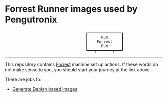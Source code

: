 Forrest Runner images used by Pengutronix
=========================================

                                        ┏━━━━━━━━━━━━━━━┓
                                        ┃      Run      ┃
                                        ┃    Forrest    ┃
                                        ┃      Run      ┃
                                        ┗━━━┯━━━━━━━┯━━━┛

---

This repository contains [Forrest][forrest-project] machine
set up actions.
If these words do not make sense to you, you should start your journey at the
link above.

There are jobs to:

- [Generate Debian based images](.github/workflows/debian.yaml)

[forrest-project]: https://github.com/forrest-runner/forrest/
